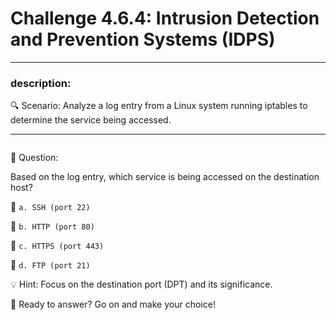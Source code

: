 # **Challenge 4.6.4: Intrusion Detection and Prevention Systems (IDPS)**

---

### **description:**

🔍 Scenario: Analyze a log entry from a Linux system running iptables to determine the service being accessed.

---
```plaintext

```
🤔 Question:

Based on the log entry, which service is being accessed on the destination host?

🔘 ```a. SSH (port 22)```

🔘 ```b. HTTP (port 80)```

🔘 ```c. HTTPS (port 443)```

🔘 ```d. FTP (port 21)```

💡 Hint: Focus on the destination port (DPT) and its significance.

🚀 Ready to answer? Go on and make your choice!